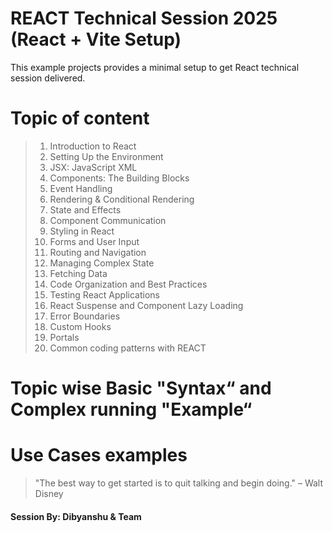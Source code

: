 # REACT Technical Session 2025 (React + Vite Setup)

This example projects provides a minimal setup to get React technical session delivered.

# Topic of content
>
> 1. Introduction to React
> 2. Setting Up the Environment
> 3. JSX: JavaScript XML
> 4. Components: The Building Blocks
> 5. Event Handling
> 6. Rendering & Conditional Rendering
> 7. State and Effects
> 8. Component Communication
> 9. Styling in React
> 10. Forms and User Input
> 11. Routing and Navigation
> 12. Managing Complex State
> 13. Fetching Data
> 14. Code Organization and Best Practices
> 15. Testing React Applications
> 16. React Suspense and Component Lazy Loading
> 17. Error Boundaries
> 18. Custom Hooks
> 19. Portals
> 20. Common coding patterns with REACT
>

# Topic wise Basic "Syntax“ and Complex running "Example“
# Use Cases examples

> "The best way to get started is to quit talking and begin doing." – Walt Disney

#### Session By: Dibyanshu & Team